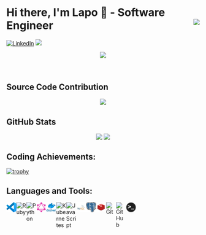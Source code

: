 # Hi there, I'm Lapo 👋 - Software Engineer <img align="right" src="https://komarev.com/ghpvc/?username=LapoElisacci&label=VIEWS&color=green" />

[![LinkedIn][linkedin-shield]][linkedin-url]
![][ruby-shield]

<p align="center">
  <img src="https://raw.githubusercontent.com/abhisheknaiidu/abhisheknaiidu/master/code.gif" />
</p>

<br />

## Source Code Contribution

<p align="center">
  <img src="https://github-readme-streak-stats.herokuapp.com/?user=LapoElisacci" />
</p>

## GitHub Stats

<p align="center">
  <img src="https://github.com/LapoElisacci/github-stats/blob/master/generated/overview.svg" />
  <img src="https://github.com/LapoElisacci/github-stats/blob/master/generated/languages.svg" />
</p>

## Coding Achievements:

[![trophy](https://github-profile-trophy.vercel.app/?username=LapoElisacci&title=MultipleLang,Organizations,Commit&margin-w=10)](https://github.com/ryo-ma/github-profile-trophy)

## Languages and Tools:

<img align="left" alt="Visual Studio Code" width="26px" src="https://raw.githubusercontent.com/github/explore/80688e429a7d4ef2fca1e82350fe8e3517d3494d/topics/visual-studio-code/visual-studio-code.png" />
<img align="left" alt="Ruby" width="26px" src="https://raw.githubusercontent.com/jmnote/z-icons/master/svg/ruby.svg" />
<img align="left" alt="Python" width="26px" src="https://raw.githubusercontent.com/jmnote/z-icons/master/svg/python.svg" />
<img align="left" alt="GraphQL" width="26px" src="https://raw.githubusercontent.com/github/explore/80688e429a7d4ef2fca1e82350fe8e3517d3494d/topics/graphql/graphql.png" />
<img align="left" alt="Docker" width="26px" src="https://raw.githubusercontent.com/github/explore/80688e429a7d4ef2fca1e82350fe8e3517d3494d/topics/docker/docker.png" />
<img align="left" alt="Kubernetes" width="26px" src="https://raw.githubusercontent.com/jmnote/z-icons/master/svg/kubernetes.svg" />
<img align="left" alt="JavaScript" width="26px" src="https://raw.githubusercontent.com/jmnote/z-icons/master/svg/javascript.svg" />
<img align="left" alt="MySQL" width="26px" src="https://raw.githubusercontent.com/github/explore/80688e429a7d4ef2fca1e82350fe8e3517d3494d/topics/mysql/mysql.png" />
<img align="left" alt="Postgres" width="26px" src="https://raw.githubusercontent.com/github/explore/80688e429a7d4ef2fca1e82350fe8e3517d3494d/topics/postgresql/postgresql.png" />
<img align="left" alt="Redis" width="26px" src="https://raw.githubusercontent.com/github/explore/80688e429a7d4ef2fca1e82350fe8e3517d3494d/topics/redis/redis.png" />
<img align="left" alt="Git" width="26px" src="https://raw.githubusercontent.com/jmnote/z-icons/master/svg/git.svg" />
<img align="left" alt="GitHub" width="26px" src="https://raw.githubusercontent.com/jmnote/z-icons/master/svg/github.svg" />
<img align="left" alt="Terminal" width="26px" src="https://raw.githubusercontent.com/github/explore/80688e429a7d4ef2fca1e82350fe8e3517d3494d/topics/terminal/terminal.png" />



<!-- MARKDOWN LINKS & IMAGES -->
[code-gif-url]: https://raw.githubusercontent.com/abhisheknaiidu/abhisheknaiidu/master/code.gif
[linkedin-shield]: https://img.shields.io/badge/LinkedIn-0077B5?style=for-the-badge&logo=linkedin&logoColor=white
[linkedin-url]: https://www.linkedin.com/in/lapo-elisacci-8824501b3/
[ruby-shield]: https://img.shields.io/badge/Ruby-CC342D?style=for-the-badge&logo=ruby&logoColor=white
